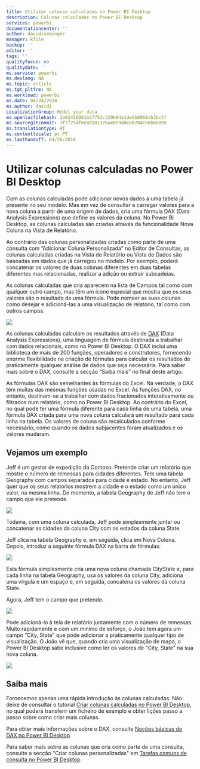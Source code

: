 ```yaml
---
title: Utilizar colunas calculadas no Power BI Desktop
description: Colunas calculadas no Power BI Desktop
services: powerbi
documentationcenter: ''
author: davidiseminger
manager: kfile
backup: ''
editor: ''
tags: ''
qualityfocus: no
qualitydate: ''
ms.service: powerbi
ms.devlang: NA
ms.topic: article
ms.tgt_pltfrm: NA
ms.workload: powerbi
ms.date: 04/24/2018
ms.author: davidi
LocalizationGroup: Model your data
ms.openlocfilehash: 2a92426061b37753c529b84a1de6b8068cb3bc5f
ms.sourcegitcommit: 3f2f254f6e8d18137bae879ddea0784e56b66895
ms.translationtype: HT
ms.contentlocale: pt-PT
ms.lasthandoff: 04/26/2018
---
```

# <a name="using-calculated-columns-in-power-bi-desktop"></a>Utilizar colunas calculadas no Power BI Desktop
Com as colunas calculadas pode adicionar novos dados a uma tabela já presente no seu modelo. Mas em vez de consultar e carregar valores para a nova coluna a partir de uma origem de dados, cria uma fórmula DAX (Data Analysis Expressions) que define os valores da coluna. No Power BI Desktop, as colunas calculadas são criadas através da funcionalidade Nova Coluna na Vista de Relatório.

Ao contrário das colunas personalizadas criadas como parte de uma consulta com “Adicionar Coluna Personalizada” no Editor de Consultas, as colunas calculadas criadas na Vista de Relatório ou Vista de Dados são baseadas em dados que já carregou no modelo. Por exemplo, poderá concatenar os valores de duas colunas diferentes em duas tabelas diferentes mas relacionadas, realizar a adição ou extrair subcadeias.

As colunas calculadas que cria aparecem na lista de Campos tal como com qualquer outro campo, mas têm um ícone especial que mostra que os seus valores são o resultado de uma fórmula. Pode nomear as suas colunas como desejar e adicioná-las a uma visualização de relatório, tal como com outros campos.

![](media/desktop-calculated-columns/calccolinpbid_fields.png)

As colunas calculadas calculam os resultados através de [DAX](https://msdn.microsoft.com/library/gg413422.aspx) (Data Analysis Expressions), uma linguagem de fórmula destinada a trabalhar com dados relacionais, como no Power BI Desktop. O DAX inclui uma biblioteca de mais de 200 funções, operadores e construtores, fornecendo enorme flexibilidade na criação de fórmulas para calcular os resultados de praticamente qualquer análise de dados que seja necessária. Para saber mais sobre o DAX, consulte a secção “Saiba mais” no final deste artigo.

As fórmulas DAX são semelhantes às fórmulas do Excel. Na verdade, o DAX tem muitas das mesmas funções usadas no Excel. As funções DAX, no entanto, destinam-se a trabalhar com dados fracionados interativamente ou filtrados num relatório, como no Power BI Desktop. Ao contrário do Excel, no qual pode ter uma fórmula diferente para cada linha de uma tabela, uma fórmula DAX criada para uma nova coluna calculará um resultado para cada linha na tabela. Os valores de coluna são recalculados conforme necessário, como quando os dados subjacentes foram atualizados e os valores mudaram.

## <a name="lets-look-at-an-example"></a>Vejamos um exemplo
Jeff é um gestor de expedição da Contoso. Pretende criar um relatório que mostre o número de remessas para cidades diferentes. Tem uma tabela Geography com campos separados para cidade e estado. No entanto, Jeff quer que os seus relatórios mostrem a cidade e o estado como um único valor, na mesma linha. De momento, a tabela Geography de Jeff não tem o campo que ele pretende.

![](media/desktop-calculated-columns/calccolinpbid_cityandstatefields.png)

Todavia, com uma coluna calculada, Jeff pode simplesmente juntar ou concatenar as cidades da coluna City com os estados da coluna State.

Jeff clica na tabela Geography e, em seguida, clica em Nova Coluna. Depois, introduz a seguinte fórmula DAX na barra de fórmulas:

![](media/desktop-calculated-columns/calccolinpbid_formula.png)

Esta fórmula simplesmente cria uma nova coluna chamada CityState e, para cada linha na tabela Geography, usa os valores da coluna City, adiciona uma vírgula e um espaço e, em seguida, concatena os valores da coluna State.

Agora, Jeff tem o campo que pretende.

![](media/desktop-calculated-columns/calccolinpbid_citystatefield.png)

Pode adicioná-lo à tela de relatório juntamente com o número de remessas. Muito rapidamente e com um mínimo de esforço, o João tem agora um campo "City, State" que pode adicionar a praticamente qualquer tipo de visualização. O João vê que, quando cria uma visualização de mapa, o Power BI Desktop sabe inclusive como ler os valores de "City, State" na sua nova coluna.

![](media/desktop-calculated-columns/calccolinpbid_citystatemap.png)

## <a name="learn-more"></a>Saiba mais
Fornecemos apenas uma rápida introdução às colunas calculadas. Não deixe de consultar o tutorial [Criar colunas calculadas no Power BI Desktop](desktop-tutorial-create-calculated-columns.md), no qual poderá transferir um ficheiro de exemplo e obter lições passo a passo sobre como criar mais colunas. 

Para obter mais informações sobre o DAX, consulte [Noções básicas do DAX no Power BI Desktop](desktop-quickstart-learn-dax-basics.md).

Para saber mais sobre as colunas que cria como parte de uma consulta, consulte a secção "Criar colunas personalizadas" em [Tarefas comuns de consulta no Power BI Desktop](desktop-common-query-tasks.md).  

